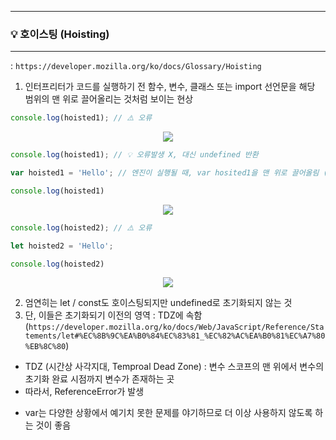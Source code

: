 -----
### 💡 호이스팅 (Hoisting)
-----
: ```https://developer.mozilla.org/ko/docs/Glossary/Hoisting```

1. 인터프리터가 코드를 실행하기 전 함수, 변수, 클래스 또는 import 선언문을 해당 범위의 맨 위로 끌어올리는 것처럼 보이는 현상
```js
console.log(hoisted1); // ⚠️ 오류
```
<div align="center">
<img src="https://github.com/sooyounghan/HTTP/assets/34672301/647dd490-5a09-4ca2-87ce-9ee3979d8f00">
</div>

```js
console.log(hoisted1); // 💡 오류발생 X, 대신 undefined 반환

var hoisted1 = 'Hello'; // 엔진이 실행될 때, var hosited1을 맨 위로 끌어올림 (초기화는 아직 진행되지 않았으므로 undefined)

console.log(hoisted1)
```
<div align="center">
<img src="https://github.com/sooyounghan/HTTP/assets/34672301/02095a00-5dbc-4caa-bdb6-11e70b549192">
</div>

```js
console.log(hoisted2); // ⚠️ 오류

let hoisted2 = 'Hello';

console.log(hoisted2)
```
<div align="center">
<img src="https://github.com/sooyounghan/HTTP/assets/34672301/da1db144-e868-4b53-940e-6f87730181ac">
</div>

2. 엄연히는 let / const도 호이스팅되지만 undefined로 초기화되지 않는 것
3. 단, 이들은 초기화되기 이전의 영역 : TDZ에 속함 (```https://developer.mozilla.org/ko/docs/Web/JavaScript/Reference/Statements/let#%EC%8B%9C%EA%B0%84%EC%83%81_%EC%82%AC%EA%B0%81%EC%A7%80%EB%8C%80```)
  - TDZ (시간상 사각지대, Temproal Dead Zone) : 변수 스코프의 맨 위에서 변수의 초기화 완료 시점까지 변수가 존재하는 곳
  - 따라서, ReferenceError가 발생
    
* var는 다양한 상황에서 예기치 못한 문제를 야기하므로 더 이상 사용하지 않도록 하는 것이 좋음
